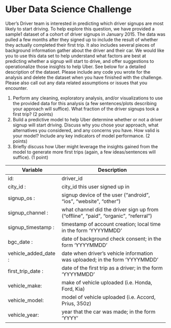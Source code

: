# Uber Data Science Challenge

Uber’s Driver team is interested in predicting which driver signups are most likely to start driving. To help explore this question, we have provided a sample1 dataset of a cohort of driver signups in January 2015. The data was pulled a few months after they signed up to include the result of whether they actually completed their first trip. It also includes several pieces of background information gather about the driver and their car.
We would like you to use this data set to help understand what factors are best at predicting whether a signup will start to drive, and offer suggestions to operationalize those insights to help Uber.
See below for a detailed description of the dataset. Please include any code you wrote for the analysis and delete the dataset when you have finished with the challenge. Please also call out any data related assumptions or issues that you encounter.
1. Perform any cleaning, exploratory analysis, and/or visualizations to use the provided data for this analysis (a few sentences/plots describing your approach will suffice). What fraction of the driver signups took a first trip? (2 points)
2. Build a predictive model to help Uber determine whether or not a driver signup will start driving. Discuss why you chose your approach, what alternatives you considered, and any concerns you have. How valid is your model? Include any key indicators of model performance. (2 points)
3. Briefly discuss how Uber might leverage the insights gained from the model to generate more first trips (again, a few ideas/sentences will suffice). (1 point)

| Variable         | Description       |
|------------------|-------------------|
|id: | driver_id|
|city_id : |city_id this user signed up in|
|signup_os : |signup device of the user (“android”, “ios”, “website”, “other”)|
|signup_channel : |what channel did the driver sign up from (“offline”, “paid”, “organic”, “referral”) |
|signup_timestamp : |timestamp of account creation; local time in the form ‘YYYY­MM­DD’ |
|bgc_date : |date of background check consent; in the form ‘YYYY­MM­DD’|
|vehicle_added_date : |date when driver’s vehicle information was uploaded; in the form ‘YYYY­MM­DD’|
|first_trip_date : |date of the first trip as a driver; in the form ‘YYYY­MM­DD’|
|vehicle_make:  |make of vehicle uploaded (i.e. Honda, Ford, Kia)|
|vehicle_model:  |model of vehicle uploaded (i.e. Accord, Prius, 350z)|
|vehicle_year:  |year that the car was made; in the form ‘YYYY’|
